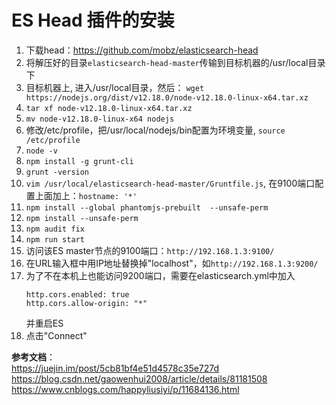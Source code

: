 # ES Head 插件的安装

1. 下载head：https://github.com/mobz/elasticsearch-head  
2. 将解压好的目录`elasticsearch-head-master`传输到目标机器的/usr/local目录下  
3. 目标机器上, 进入/usr/local目录，然后： `wget https://nodejs.org/dist/v12.18.0/node-v12.18.0-linux-x64.tar.xz`  
4. `tar xf node-v12.18.0-linux-x64.tar.xz`  
5. `mv node-v12.18.0-linux-x64 nodejs`  
6. 修改/etc/profile，把/usr/local/nodejs/bin配置为环境变量, `source /etc/profile`  
7. `node -v`  
8. `npm install -g grunt-cli`
9. `grunt -version`
10. `vim /usr/local/elasticsearch-head-master/Gruntfile.js`, 在9100端口配置上面加上：`hostname: '*'`  
11. `npm install --global phantomjs-prebuilt  --unsafe-perm`  
12. `npm install --unsafe-perm`  
13. `npm audit fix`  
14. `npm run start`  
15. 访问该ES master节点的9100端口：`http://192.168.1.3:9100/`
16. 在URL输入框中用IP地址替换掉"localhost"，如`http://192.168.1.3:9200/`
17. 为了不在本机上也能访问9200端口，需要在elasticsearch.yml中加入
    ```
    http.cors.enabled: true
    http.cors.allow-origin: "*"
    ```
    并重启ES  
18. 点击"Connect"  

**参考文档**：  
https://juejin.im/post/5cb81bf4e51d4578c35e727d  
https://blog.csdn.net/gaowenhui2008/article/details/81181508  
https://www.cnblogs.com/happyliusiyi/p/11684136.html  